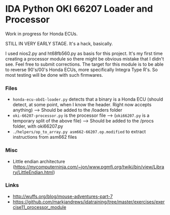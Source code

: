 IDA Python OKI 66207 Loader and Processor
=========================================

Work in progress for Honda ECUs.

STILL IN VERY EARLY STAGE. It's a hack, basically.

I used nios2.py and ht68fb560.py as basis for this project. It's my first time
creating a processor module so there might be obvious mistake that I didn't
see. Feel free to submit corrections. The target for this module is to be able
to reverse 90's/00's Honda ECUs, more specifically Integra Type R's. So most
testing will be done with such firmwares.


### Files

- `honda-ecu-obd1-loader.py` detects that a binary is a Honda ECU (should detect, at some point, when I know the header. Right now accepts anything)
   --> Should be added to the /loaders folder
- `oki-66207-processor.py` is the processor file
   --> (`oki66207.py` is a temporary split of the above file)
   --> Should be added to the /procs folder, with oki66207.py
- `./helpers/op_to_array.py asm662-66207.op.modified` to extract instructions from asm662 files

### Misc
- Little endian architecture (https://mycomputerninja.com/~jon/www.pgmfi.org/twiki/bin/view/Library/LittleEndian.html)

### Links

- http://wuffs.org/blog/mouse-adventures-part-7
- https://github.com/markjandrews/idatraining/tree/master/exercises/exercise11_processor_module
